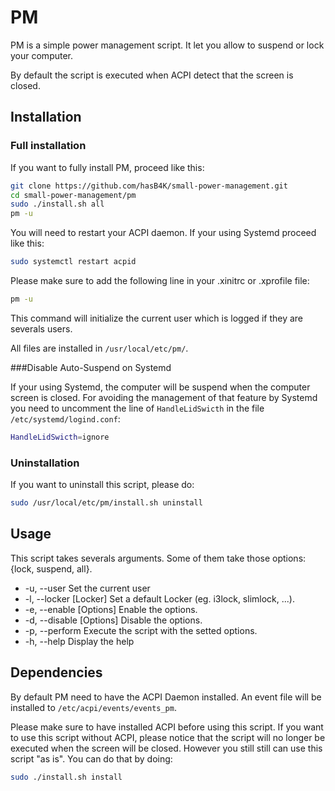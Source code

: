 PM
==

PM is a simple power management script.
It let you allow to suspend or lock your computer.

By default the script is executed when ACPI detect that the screen is closed.

Installation
------------

### Full installation
If you want to fully install PM, proceed like this:
```bash
git clone https://github.com/hasB4K/small-power-management.git
cd small-power-management/pm
sudo ./install.sh all
pm -u
```
You will need to restart your ACPI daemon.
If your using Systemd proceed like this:
```bash
sudo systemctl restart acpid
```

Please make sure to add the following line in your .xinitrc or .xprofile file:
```bash
pm -u
```
This command will initialize the current user which is logged if they are
severals users.


All files are installed in `/usr/local/etc/pm/`.

###Disable Auto-Suspend on Systemd

If your using Systemd, the computer will be suspend when the computer screen is
closed. For avoiding the management of that feature by Systemd you need to
uncomment the line of `HandleLidSwicth` in the file `/etc/systemd/logind.conf`:

```bash
HandleLidSwicth=ignore
```

### Uninstallation

If you want to uninstall this script, please do:
```bash
sudo /usr/local/etc/pm/install.sh uninstall
```

Usage
---------

This script takes severals arguments.
Some of them take those options: {lock, suspend, all}.

* -u, --user                Set the current user
* -l, --locker [Locker]     Set a default Locker (eg. i3lock, slimlock, ...).
* -e, --enable [Options]    Enable the options.
* -d, --disable [Options]   Disable the options.
* -p, --perform             Execute the script with the setted options.
* -h, --help                Display the help

Dependencies
------------

By default PM need to have the ACPI Daemon installed. An event file will be
installed to `/etc/acpi/events/events_pm`.

Please make sure to have installed ACPI before using this script. If you want
to use this script without ACPI, please notice that the script will no longer
be executed when the screen will be closed. However you still still can use
this script "as is". You can do that by doing:

```bash
sudo ./install.sh install
```
